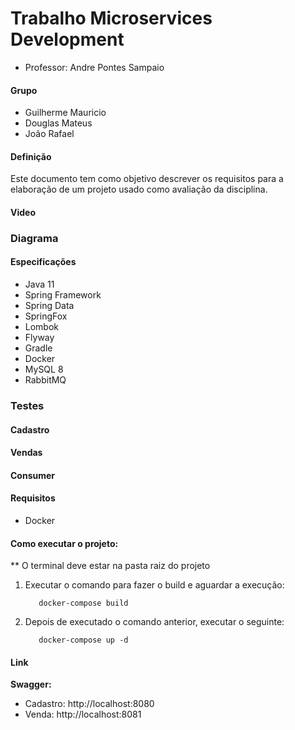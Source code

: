 # Trabalho Microservices Development

- Professor: Andre Pontes Sampaio

#### Grupo

- Guilherme Mauricio
- Douglas Mateus
- João Rafael

#### Definição

Este documento tem como objetivo descrever os requisitos para a elaboração de um projeto usado como avaliação da disciplina.

#### Video

### Diagrama

#### Especificações

- Java 11
- Spring Framework
- Spring Data
- SpringFox
- Lombok
- Flyway
- Gradle
- Docker
- MySQL 8
- RabbitMQ

### Testes

#### Cadastro

#### Vendas

#### Consumer

#### Requisitos

- Docker

#### Como executar o projeto:

\*\* O terminal deve estar na pasta raiz do projeto

1. Executar o comando para fazer o build e aguardar a execução:

   ```
      docker-compose build
   ```

2. Depois de executado o comando anterior, executar o seguinte:

   ```
      docker-compose up -d
   ```

#### Link

**Swagger:**

- Cadastro: http://localhost:8080
- Venda: http://localhost:8081
